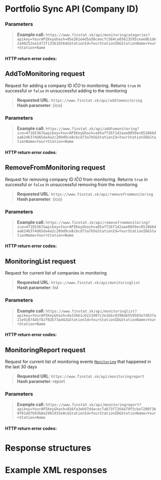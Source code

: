 # Portfolio Sync API (Company ID)

[](monitoring-categories.md ':include')

### Parameters
[](../../../common/parameters/parameters-en.md ':include')

> **Example call:** ```https://www.finstat.sk/api/monitoringcategories?apikey=YourAPIKey&hash=05e261e4d5a50ceecfc584ca85623595ceae8b1de2a40252ea1472f13361b564&StationId=YourStationID&StationName=Your+Station+Name```

#### HTTP return error codes:
[](../../../common/http/errorcodes-en.md ':include')

## AddToMonitoring request
Request for adding a company ID *IČO* to monitoring.
Returns `true` in successful or `false` in unsuccessful adding to the monitoring

> **Requested URL**: ```https://www.finstat.sk/api/addtomonitoring```<br />
> **Hash parameter**: {ico}

### Parameters
[](../../../common/parameters/monitoring-addremove-ico-en.md ':include')

[](../../../common/parameters/parameters-en.md ':include')

> **Example call:** ```https://www.finstat.sk/api/addtomonitoring?ico=47165367&apikey=YourAPIKey&hash=a85aff26f1d2aae0059ec051866daa6246374d65da4a2c289d9ce8cbcd73a7b5&StationId=YourStationID&StationName=Your+Station+Name```

#### HTTP return error codes:
[](../../../common/http/errorcodes-sk.md ':include')

## RemoveFromMonitoring request
Request for removing company ID *IČO* from monitoring.
Returns `true` in successful or `false` in unsuccessful removing from the monitoring

> **Requested URL**: ```https://www.finstat.sk/api/removefrommonitoring```<br />
> **Hash parameter**: {ico}

### Parameters
[](../../../common/parameters/monitoring-addremove-ico-en.md ':include')

[](../../../common/parameters/parameters-en.md ':include')

> **Example call:** ```https://www.finstat.sk/api/removefrommonitoring?ico=47165367&apikey=YourAPIKey&hash=a85aff26f1d2aae0059ec051866daa6246374d65da4a2c289d9ce8cbcd73a7b5&StationId=YourStationID&StationName=Your+Station+Name```

#### HTTP return error codes:
[](../../../common/http/errorcodes-en.md ':include')

## MonitoringList request
Request for current list of companies in monitoring

> **Requested URL**: ```https://www.finstat.sk/api/monitoringlist```<br />
> **Hash parameter**: list

### Parameters
[](../../../common/parameters/monitoring-category-en.md ':include')

[](../../../common/parameters/parameters-en.md ':include')

> **Example call:** ```https://www.finstat.sk/api/monitoringlist?apikey=YourAPIKey&hash=da32661cb223d07c2e1bbc8390ab559503e7d937a21e9107445f82f02b73ad42&StationId=YourStationID&StationName=Your+Station+Name```

#### HTTP return error codes:
[](../../../common/http/errorcodes-en.md ':include')

## MonitoringReport request
Request for current list of monitoring events [`Monitoring`](#Monitoring) that happened in the last 30 days

> **Requested URL**: ```https://www.finstat.sk/api/monitoringreport```<br />
> **Hash parameter**: report

### Parameters
[](../../../common/parameters/monitoring-category-en.md ':include')

[](../../../common/parameters/parameters-en.md ':include')

> **Example call:** ```https://www.finstat.sk/api/monitoringreport?apikey=YourAPIKey&hash=816fa3eb97d4acec7ab73f7264a79f5cbe7280f3b0f81dd7b93b8e2981933e0c&StationId=YourStationID&StationName=Your+Station+Name```

#### HTTP return error codes:
[](../../../common/http/errorcodes-en.md ':include')

# Response structures

[](../../../common/responses/monitoring-categories-en.md ':include')

[](../../../common/responses/monitoring-ico-en.md ':include')

# Example XML responses

[](../../../common/examples/monitoring-categories.md ':include')

[](../../../common/examples/monitoring-list.md ':include')

[](../../../common/examples/monitoring-report.md ':include')
